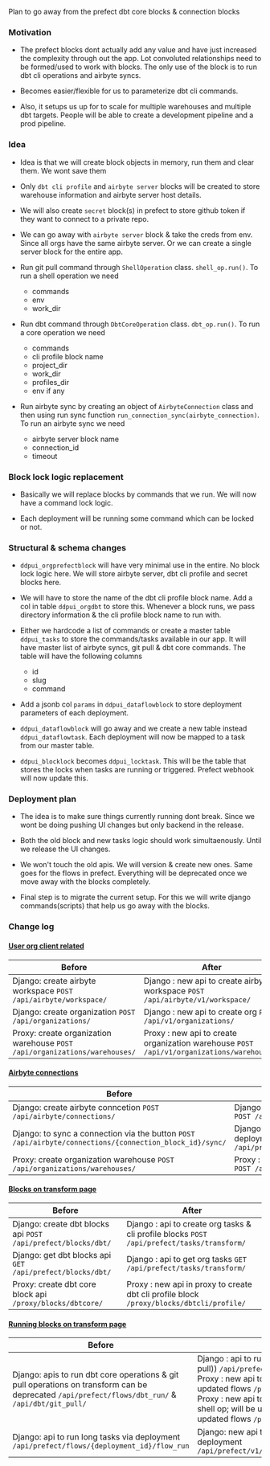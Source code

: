 Plan to go away from the prefect dbt core blocks & connection blocks

### Motivation

- The prefect blocks dont actually add any value and have just increased the complexity through out the app. Lot convoluted relationships need to be formed/used to work with blocks. The only use of the block is to run dbt cli operations and airbyte syncs.

- Becomes easier/flexible for us to parameterize dbt cli commands.

- Also, it setups us up for to scale for multiple warehouses and multiple dbt targets. People will be able to create a development pipeline and a prod pipeline.

### Idea

- Idea is that we will create block objects in memory, run them and clear them. We wont save them

- Only `dbt cli profile` and `airbyte server` blocks will be created to store warehouse information and airbyte server host details.

- We will also create `secret` block(s) in prefect to store github token if they want to connect to a private repo.

- We can go away with `airbyte server` block & take the creds from env. Since all orgs have the same airbyte server. Or we can create a single server block for the entire app.

- Run git pull command through `ShellOperation` class. `shell_op.run()`. To run a shell operation we need

  - commands
  - env
  - work_dir

- Run dbt command through `DbtCoreOperation` class. `dbt_op.run()`. To run a core operation we need

  - commands
  - cli profile block name
  - project_dir
  - work_dir
  - profiles_dir
  - env if any

- Run airbyte sync by creating an object of `AirbyteConnection` class and then using run sync function `run_connection_sync(airbyte_connection)`. To run an airbyte sync we need

  - airbyte server block name
  - connection_id
  - timeout

### Block lock logic replacement

- Basically we will replace blocks by commands that we run. We will now have a command lock logic.

- Each deployment will be running some command which can be locked or not.

### Structural & schema changes

- `ddpui_orgprefectblock` will have very minimal use in the entire. No block lock logic here. We will store airbyte server, dbt cli profile and secret blocks here.

- We will have to store the name of the dbt cli profile block name. Add a col in table `ddpui_orgdbt` to store this. Whenever a block runs, we pass directory information & the cli profile block name to run with.

- Either we hardcode a list of commands or create a master table `ddpui_tasks` to store the commands/tasks available in our app. It will have master list of airbyte syncs, git pull & dbt core commands. The table will have the following columns

  - id
  - slug
  - command

- Add a jsonb col `params` in `ddpui_dataflowblock` to store deployment parameters of each deployment.

- `ddpui_dataflowblock` will go away and we create a new table instead `ddpui_dataflowtask`. Each deployment will now be mapped to a task from our master table.

- `ddpui_blocklock` becomes `ddpui_locktask`. This will be the table that stores the locks when tasks are running or triggered. Prefect webhook will now update this.

### Deployment plan

- The idea is to make sure things currently running dont break. Since we wont be doing pushing UI changes but only backend in the release.

- Both the old block and new tasks logic should work simultaenously. Until we release the UI changes.

- We won't touch the old apis. We will version & create new ones. Same goes for the flows in prefect. Everything will be deprecated once we move away with the blocks completely.

- Final step is to migrate the current setup. For this we will write django commands(scripts) that help us go away with the blocks.

### Change log

#### <u>User org client related</u>

| Before                                                                     | After                                                                                     |
| -------------------------------------------------------------------------- | ----------------------------------------------------------------------------------------- |
| Django: create airbyte workspace `POST /api/airbyte/workspace/`            | Django : new api to create airbyte workspace `POST /api/airbyte/v1/workspace/`            |
| Django: create organization `POST /api/organizations/`                     | Django : new api to create org `POST /api/v1/organizations/`                              |
| Proxy: create organization warehouse `POST /api/organizations/warehouses/` | Proxy : new api to create organization warehouse `POST /api/v1/organizations/warehouses/` |

#### <u>Airbyte connections</u>

| Before                                                                                                  | After                                                                                                                                         |
| ------------------------------------------------------------------------------------------------------- | --------------------------------------------------------------------------------------------------------------------------------------------- |
| Django: create airbyte conncetion `POST /api/airbyte/connections/`                                      | Django : new api to create airbyte connection `POST /api/airbyte/v1/connections/`                                                             |
| Django: to sync a connection via the button `POST /api/airbyte/connections/{connection_block_id}/sync/` | Django : reusing api to sync connection via deployment (already created in prefect_api) `POST /api/prefect/v1/flows/{deployment_id}/flow_run` |
| Proxy: create organization warehouse `POST /api/organizations/warehouses/`                              | Proxy : new api to create organization warehouse `POST /api/v1/organizations/warehouses/`                                                     |

#### <u>Blocks on transform page</u>

| Before                                                        | After                                                                                      |
| ------------------------------------------------------------- | ------------------------------------------------------------------------------------------ |
| Django: create dbt blocks api `POST /api/prefect/blocks/dbt/` | Django : api to create org tasks & cli profile blocks `POST /api/prefect/tasks/transform/` |
| Django: get dbt blocks api `GET /api/prefect/blocks/dbt/`     | Django : api to get org tasks `GET /api/prefect/tasks/transform/`                          |
| Proxy: create dbt core block api `/proxy/blocks/dbtcore/`     | Proxy : new api in proxy to create dbt cli profile block `/proxy/blocks/dbtcli/profile/`   |

#### <u>Running blocks on transform page</u>

| Before                                                                                                                                            | After                                                                                                                                                                                                                                                                                                                                                  |
| ------------------------------------------------------------------------------------------------------------------------------------------------- | ------------------------------------------------------------------------------------------------------------------------------------------------------------------------------------------------------------------------------------------------------------------------------------------------------------------------------------------------------ |
| Django: apis to run dbt core operations & git pull operations on transform can be deprecated `/api/prefect/flows/dbt_run/` & `/api/dbt/git_pull/` | Django : api to run tasks (dbt + shell operation(git pull)) `/api/prefect/tasks/{orgtask_id}/run/` <br /> Proxy : new api to run tasks (dbt tasks) via updated flows `/proxy/v1/flows/dbtcore/run/` <br /> Proxy : new api to run shell operations (a general shell op; will be used for git pull for now) via updated flows `/proxy/flows/shell/run/` |
| Django: api to run long tasks via deployment `/api/prefect/flows/{deployment_id}/flow_run`                                                        | Django: new api to run long running tasks via deployment `/api/prefect/v1/flows/{deployment_id}/flow_run`                                                                                                                                                                                                                                              |
